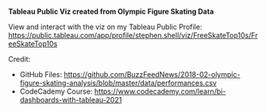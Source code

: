 **Tableau Public Viz created from Olympic Figure Skating Data**

View and interact with the viz on my Tableau Public Profile:
    https://public.tableau.com/app/profile/stephen.shell/viz/FreeSkateTop10s/FreeSkateTop10s

Credit:
- GitHub Files: https://github.com/BuzzFeedNews/2018-02-olympic-figure-skating-analysis/blob/master/data/performances.csv
- CodeCademy Course: https://www.codecademy.com/learn/bi-dashboards-with-tableau-2021
